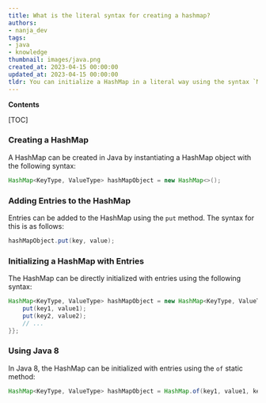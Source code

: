 ```yaml
---
title: What is the literal syntax for creating a hashmap?
authors:
- nanja_dev
tags:
- java
- knowledge
thumbnail: images/java.png
created_at: 2023-04-15 00:00:00
updated_at: 2023-04-15 00:00:00
tldr: You can initialize a HashMap in a literal way using the syntax `Map<K, V> map = new HashMap<>() {{ put(K1, V1); put(K2, V2); ... }};`.
---
```


**Contents**

[TOC]

### Creating a HashMap

A HashMap can be created in Java by instantiating a HashMap object with the following syntax:

```java
HashMap<KeyType, ValueType> hashMapObject = new HashMap<>();
```

### Adding Entries to the HashMap

Entries can be added to the HashMap using the `put` method. The syntax for this is as follows:

```java
hashMapObject.put(key, value);
```

### Initializing a HashMap with Entries

The HashMap can be directly initialized with entries using the following syntax:

```java
HashMap<KeyType, ValueType> hashMapObject = new HashMap<KeyType, ValueType>() {{
    put(key1, value1);
    put(key2, value2);
    // ...
}};
```

### Using Java 8

In Java 8, the HashMap can be initialized with entries using the `of` static method:

```java
HashMap<KeyType, ValueType> hashMapObject = HashMap.of(key1, value1, key2, value2, ...);
```
